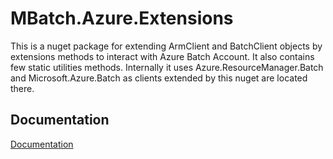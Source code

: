 ﻿# MBatch.Azure.Extensions

This is a nuget package for extending ArmClient and BatchClient objects by extensions methods to interact with Azure Batch Account. It also contains few static utilities methods.
Internally it uses Azure.ResourceManager.Batch and Microsoft.Azure.Batch as clients extended by this nuget are located there.

## Documentation
[Documentation](Docs/Main.md)
 